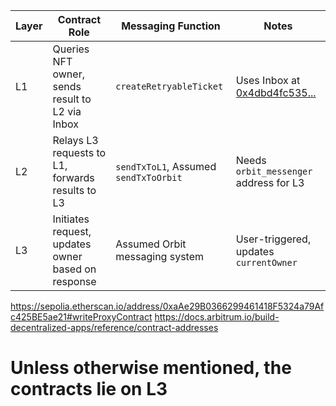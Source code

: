 | Layer | Contract Role                                      | Messaging Function                     | Notes                                      |
|-------|----------------------------------------------------|----------------------------------------|--------------------------------------------|
| L1    | Queries NFT owner, sends result to L2 via Inbox    | `createRetryableTicket`                | Uses Inbox at [0x4dbd4fc535...](https://etherscan.io/address/0x4dbd4fc535ac27206064b68ffcf827b0a60bab3f) |
| L2    | Relays L3 requests to L1, forwards results to L3   | `sendTxToL1`, Assumed `sendTxToOrbit`  | Needs `orbit_messenger` address for L3     |
| L3    | Initiates request, updates owner based on response | Assumed Orbit messaging system          | User-triggered, updates `currentOwner`     |

https://sepolia.etherscan.io/address/0xaAe29B0366299461418F5324a79Afc425BE5ae21#writeProxyContract
https://docs.arbitrum.io/build-decentralized-apps/reference/contract-addresses

# Unless otherwise mentioned, the contracts lie on L3


